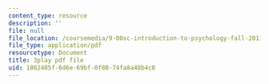 ```yaml
---
content_type: resource
description: ''
file: null
file_location: /coursemedia/9-00sc-introduction-to-psychology-fall-2011/1862485f6d6e69bf0f8074fa8a48b4c8_zPPsdsAQBx4.pdf
file_type: application/pdf
resourcetype: Document
title: 3play pdf file
uid: 1862485f-6d6e-69bf-0f80-74fa8a48b4c8
---
```

